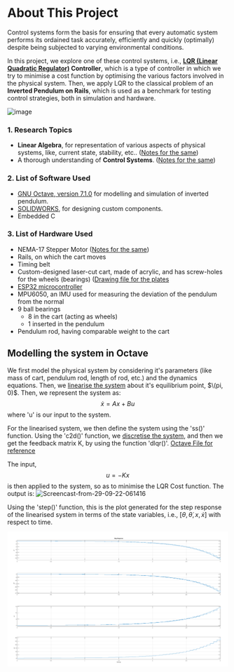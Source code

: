 # About This Project
Control systems form the basis for ensuring that every automatic system performs its ordained task accurately, efficiently and quickly (optimally) despite being subjected to varying environmental conditions.

In this project, we explore one of these control systems, i.e., **[LQR (Linear Quadratic Regulator)](../Notes/Vedant/Control_Bootcamp_Vedant.md) Controller**, which is a type of controller in which we try to minimise a cost function by optimising the various factors involved in the physical system. Then, we apply LQR to the classical problem of an **Inverted Pendulum on Rails**, which is used as a benchmark for testing control strategies, both in simulation and hardware.


 ![image](https://user-images.githubusercontent.com/103848930/193101549-694b60c1-498a-4eb1-9eca-13f6805558b5.png)



### 1. Research Topics
* **Linear Algebra**, for representation of various aspects of physical systems, like, current state, stability, etc.. ([Notes for the same](./Notes/Mahesh/LA_Notes_Mahesh.md))
* A thorough understanding of **Control Systems**. ([Notes for the same](./Notes/Mahesh/ControlBootcamp_Notes_Mahesh.md))

### 2. List of Software Used
* [GNU Octave, version 7.1.0](https://octave.org/) for modelling and simulation of inverted pendulum. 
* [SOLIDWORKS](https://www.solidworks.com/), for designing custom components.
* Embedded C

### 3. List of Hardware Used
* NEMA-17 Stepper Motor ([Notes for the same](./Notes/Mahesh/Controlling_Stepper_Motor.md))
* Rails, on which the cart moves
* Timing belt
* Custom-designed laser-cut cart, made of acrylic, and has screw-holes for the wheels (bearings) ([Drawing file for the plates](./Cart_design/side_plate.pdf)
* [ESP32 microcontroller](https://docs.espressif.com/projects/esp-idf/en/latest/esp32/)
* MPU6050, an IMU used for measuring the deviation of the pendulum from the normal
* 9 ball bearings
  * 8 in the cart (acting as wheels)
  * 1 inserted in the pendulum 
* Pendulum rod, having comparable weight to the cart


## Modelling the system in Octave
We first model the physical system by considering it's parameters (like mass of cart, pendulum rod, length of rod, etc.) and the dynamics equations. Then, we [linearise the system](https://github.com/vrnimje/Inverted-LQR-Bot-Eklavya/blob/develop/Notes/Mahesh/ControlBootcamp_Notes_Mahesh.md#linearizing-around-a-fixed-point) about it's equilibrium point, $\(pi, 0)$. Then, we represent the system as: 
$$\dot{x} = Ax + Bu$$ 
where 'u' is our input to the system. 

For the linearised system, we then define the system using the 'ss()' function. Using the 'c2d()' function, we [discretise the system](https://github.com/vrnimje/Inverted-LQR-Bot-Eklavya/blob/develop/Notes/Vedant/Control_Bootcamp_Vedant.md#3-linearising-around-a-fixed-point), and then we get the feedback matrix K, by using the function 'dlqr()'. [Octave File for reference](./Octave_Tasks/Vedant_Task_1/Inverted_Pendulum.m)<br>

The input,
$$u = -Kx$$
is then applied to the system, so as to minimise the LQR Cost function. The output is: 
![Screencast-from-29-09-22-061416](https://user-images.githubusercontent.com/103848930/193095170-ae7c0de0-c5a4-43df-be26-f1580bf4394c.gif)


Using the 'step()' function, this is the plot generated for the step response of the linearised system in terms of the state variables, i.e., 
$[\theta, \dot{\theta}, x, \dot{x}]$ with respect to time.

![Step Response](Notes/Vedant/assets/step_response.png)






